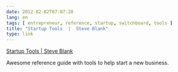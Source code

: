 ```yaml
---
date: 2012-02-02T07:07:28
lang: en
tags: [ entrepreneur, reference, startup, switchboard, tools ]
title: "Startup Tools  |  Steve Blank"
type: link
---
```


[Startup Tools  |  Steve
Blank](http://steveblank.com/tools-and-blogs-for-entrepreneurs/#Useful%20Blogs)

Awesome reference guide with tools to help start a new business.

